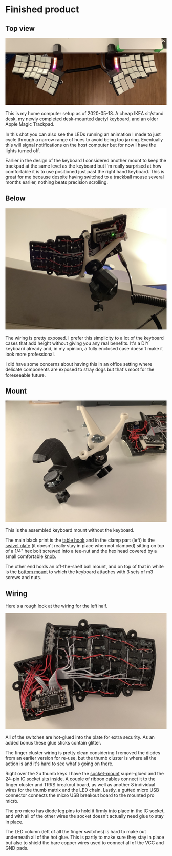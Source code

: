 # Finished product

## Top view

![dactyl-deskmount.jpg](dactyl-deskmount.jpg "Assembled keyboard in use")

This is my home computer setup as of 2020-05-18. A cheap IKEA sit/stand desk, my
newly completed desk-mounted dactyl keyboard, and an older Apple Magic Trackpad.

In this shot you can also see the LEDs running an animation I made to just cycle
through a narrow range of hues to avoid being too jarring. Eventually this will
signal notifications on the host computer but for now I have the lights turned
off.

Earlier in the design of the keyboard I considered another mount to keep the
trackpad at the same level as the keyboard but I'm really surprised at how
comfortable it is to use positioned just past the right hand keyboard. This is
great for me because despite having switched to a trackball mouse several months
earlier, nothing beats precision scrolling.


## Below

![mounted-keyboard-below.jpg](mounted-keyboard-below.jpg "Keyboard from below")

The wiring is pretty exposed. I prefer this simplicity to a lot of the keyboard
cases that add height without giving you any real benefits. It's a DIY keyboard
already and, in my opinion, a fully enclosed case doesn't make it look more
professional.

I did have some concerns about having this in an office setting where delicate
components are exposed to stray dogs but that's moot for the foreseeable future.


## Mount

![keyboard-mount-assembled.jpg](keyboard-mount-assembled.jpg "Mounting hardware assembled")

This is the assembled keyboard mount without the keyboard.

The main black print is the [table hook](../pre-rendered/table-hook.stl) and in the clamp part (left) is the [swivel plate](../pre-rendered/clamp-swivel-plate.stl)
(it doesn't really stay in place when not clamped) sitting on top of a 1/4" hex
bolt screwed into a tee-nut and the hex head covered by a small comfortable
[knob](../pre-rendered/clamp-knob.stil).

The other end holds an off-the-shelf ball mount, and on top of that in white is
the [bottom mount](../pre-rendered/bottom-mount.stl) to which the keyboard 
attaches with 3 sets of m3 screws and nuts.


## Wiring

Here's a rough look at the wiring for the left half.

![wiring.jpg](wiring.jpg "Left hand wiring")

All of the switches are hot-glued into the plate for extra security. As an added
bonus these glue sticks contain glitter.

The finger cluster wiring is pretty clean considering I removed the diodes from
an earlier version for re-use, but the thumb cluster is where all the action is
and it's hard to see what's going on there.

Right over the 2u thumb keys I have the [socket-mount](../pre-rendered/socket-mount.stl)
super-glued and the 24-pin IC socket sits inside. A couple of ribbon cables 
connect it to the finger cluster and TRRS breakout board, as well as another 8
individual wires for the thumb matrix and the LED chain. Lastly, a gutted micro
USB connector connects the micro USB breakout board to the mounted pro micro.

The pro micro has diode leg pins to hold it firmly into place in the IC socket,
and with all of the other wires the socket doesn't actually need glue to stay in
place.

The LED column (left of all the finger switches) is hard to make out underneath
all of the hot glue. This is partly to make sure they stay in place but also to
shield the bare copper wires used to connect all of the VCC and GND pads.
